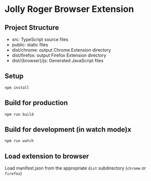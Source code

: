 # Jolly Roger Browser Extension

## Project Structure

- src: TypeScript source files
- public: static files
- dist/chrome: output Chrome Extension directory
- dist/firefox: output Firefox Extension directory
- dist/{browser}/js: Generated JavaScript files

## Setup

```
npm install
```

## Build for production

```
npm run build
```

## Build for development (in watch mode)x

```
npm run watch
```

## Load extension to browser

Load manifest.json from the appropriate `dist` subdirectory (`chrome` or `firefox`)
